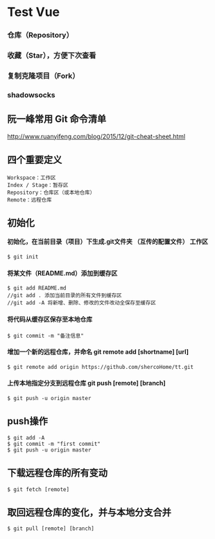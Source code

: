 # Test Vue

### 仓库（Repository）
### 收藏（Star），方便下次查看
### 复制克隆项目（Fork）
### shadowsocks

## 阮一峰常用 Git 命令清单
http://www.ruanyifeng.com/blog/2015/12/git-cheat-sheet.html


## 四个重要定义
```
Workspace：工作区
Index / Stage：暂存区
Repository：仓库区（或本地仓库）
Remote：远程仓库
```

## 初始化

#### 初始化，在当前目录（项目）下生成.git文件夹 （互传的配置文件） 工作区
```
$ git init
```
#### 将某文件（README.md）添加到缓存区
```
$ git add README.md
//git add . 添加当前目录的所有文件到缓存区
//git add -A 将新增、删除、修改的文件改动全保存至缓存区
```
#### 将代码从缓存区保存至本地仓库
```
$ git commit -m "备注信息"
```
#### 增加一个新的远程仓库，并命名  git remote add [shortname] [url]
```
$ git remote add origin https://github.com/shercoHome/tt.git
```
#### 上传本地指定分支到远程仓库  git push [remote] [branch]
```
$ git push -u origin master
```

## push操作

```
$ git add -A
$ git commit -m "first commit"
$ git push -u origin master
```

## 下载远程仓库的所有变动
```
$ git fetch [remote]
```
## 取回远程仓库的变化，并与本地分支合并
```
$ git pull [remote] [branch]
```

